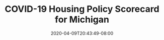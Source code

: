 ---
title: "COVID-19 Housing Policy Scorecard for Michigan"
date: 2020-04-09T20:43:49-08:00
layout: single
type: covid-policy-rankings
state_abbrev: mi # use state abbreviation.
state_title: Michigan
photoCredit:
hasSubnav: true
fbImage: /images/assets/el-scorecard-social-000006.png
twImage: /images/assets/el-scorecard-social-000006.png
socialDescription: COVID-19 Housing Policy Scorecard for Michigan
description: See Michigan state ranks in our nationwide scorecard of housing policies in response to COVID-19.
url: /covid-policy-scorecard/mi
aliases:
    - /covid-policy-scorecard/mi
    - /covid-policy-scorecard/michigan
    - /es/covid-policy-scorecard/mi
    - /es/covid-policy-scorecard/michigan
---
